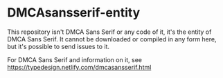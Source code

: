 # DMCAsansserif-entity
This repository isn't DMCA Sans Serif or any code of it, it's the entity of DMCA Sans Serif. It cannot be downloaded or compiled in any form here, but it's possible to send issues to it.

For DMCA Sans Serif and information on it, see https://typedesign.netlify.com/dmcasansserif.html
